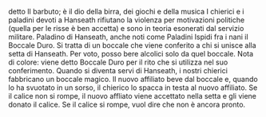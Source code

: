 detto Il barbuto; è il dio della birra, dei giochi e della musica
 I chierici e i paladini devoti a Hanseath rifiutano la violenza per motivazioni politiche (quella per le risse è ben accetta) e sono in teoria esonerati dal servizio militare.
 Paladino di Hanseath, anche noti come Paladini Ispidi fra i nani
  il Boccale Duro. Si tratta di un boccale che viene conferito a chi si unisce alla setta di Hanseath. Per voto, posso bere alcolici solo da quel boccale. 
  Nota di colore: viene detto Boccale Duro per il rito che si utilizza nel suo conferimento. Quando si diventa servi di Hanseath, i nostri chierici fabbricano un boccale magico. Il nuovo affiliato beve dal boccale e, quando lo ha svuotato in un sorso, il chierico lo spacca in testa al nuovo affiliato. Se il calice non si rompe, il nuovo affliato viene accettato nella setta e gli viene donato il calice. Se il calice si rompe, vuol dire che non è ancora pronto.